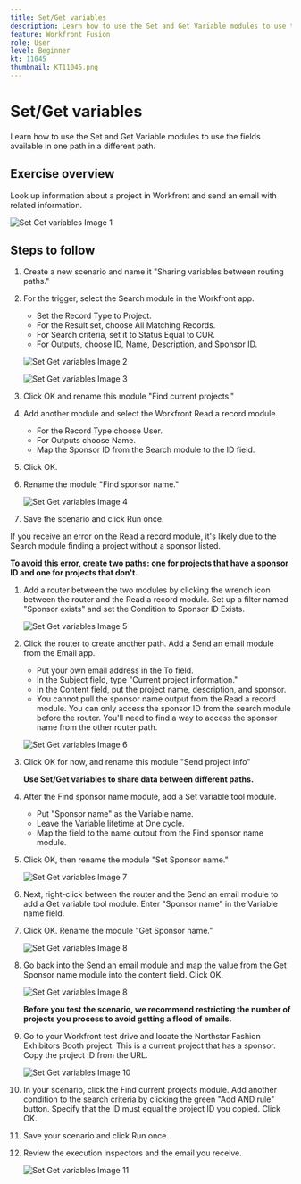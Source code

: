 ```yaml
---
title: Set/Get variables
description: Learn how to use the Set and Get Variable modules to use the fields available in one path in a different path.
feature: Workfront Fusion
role: User
level: Beginner
kt: 11045
thumbnail: KT11045.png
---
```


# Set/Get variables

Learn how to use the Set and Get Variable modules to use the fields available in one path in a different path.

## Exercise overview

Look up information about a project in Workfront and send an email with related information.

   ![Set Get variables Image 1](../12-exercises/assets/set-get-variables-walkthrough-1.png)

## Steps to follow

1. Create a new scenario and name it "Sharing variables between routing paths."
1. For the trigger, select the Search module in the Workfront app.

   + Set the Record Type to Project.
   + For the Result set, choose All Matching Records.
   + For Search criteria, set it to Status Equal to CUR.
   + For Outputs, choose ID, Name, Description, and Sponsor ID.

   ![Set Get variables Image 2](../12-exercises/assets/set-get-variables-walkthrough-2.png)

   ![Set Get variables Image 3](../12-exercises/assets/set-get-variables-walkthrough-3.png)

1. Click OK and rename this module "Find current projects."
1. Add another module and select the Workfront Read a record module.

   + For the Record Type choose User.
   + For Outputs choose Name.
   + Map the Sponsor ID from the Search module to the ID field.

1. Click OK.
1. Rename the module "Find sponsor name."

   ![Set Get variables Image 4](../12-exercises/assets/set-get-variables-walkthrough-4.png)

1. Save the scenario and click Run once.

  If you receive an error on the Read a record module, it's likely due to the Search module finding a project without a sponsor listed.

   **To avoid this error, create two paths: one for projects that have a sponsor ID and one for projects that don't.**

1. Add a router between the two modules by clicking the wrench icon between the router and the Read a record module. Set up a filter named "Sponsor exists" and set the Condition to Sponsor ID Exists.

   ![Set Get variables Image 5](../12-exercises/assets/set-get-variables-walkthrough-5.png)

1. Click the router to create another path. Add a Send an email module from the Email app.

   + Put your own email address in the To field.
   + In the Subject field, type "Current project information."
   + In the Content field, put the project name, description, and sponsor.
   + You cannot pull the sponsor name output from the Read a record module. You can only access the sponsor ID from the search module before the router. You'll need to find a way to access the sponsor name from the other router path.

   ![Set Get variables Image 6](../12-exercises/assets/set-get-variables-walkthrough-6.png)

1. Click OK for now, and rename this module "Send project info"

   **Use Set/Get variables to share data between different paths.**

1. After the Find sponsor name module, add a Set variable tool module.

   + Put "Sponsor name" as the Variable name.
   + Leave the Variable lifetime at One cycle.
   + Map the field to the name output from the Find sponsor name module.

1. Click OK, then rename the module "Set Sponsor name."

   ![Set Get variables Image 7](../12-exercises/assets/set-get-variables-walkthrough-7.png)

1. Next, right-click between the router and the Send an email module to add a Get variable tool module. Enter "Sponsor name" in the Variable name field.
1. Click OK. Rename the module "Get Sponsor name."

   ![Set Get variables Image 8](../12-exercises/assets/set-get-variables-walkthrough-8.png)

1. Go back into the Send an email module and map the value from the Get Sponsor name module into the content field. Click OK.

   ![Set Get variables Image 8](../12-exercises/assets/set-get-variables-walkthrough-8.png)

   **Before you test the scenario, we recommend restricting the number of projects you process to avoid getting a flood of emails.**

1. Go to your Workfront test drive and locate the Northstar Fashion Exhibitors Booth project. This is a current project that has a sponsor. Copy the project ID from the URL.

   ![Set Get variables Image 10](../12-exercises/assets/set-get-variables-walkthrough-10.png)

1. In your scenario, click the Find current projects module. Add another condition to the search criteria by clicking the green "Add AND rule" button. Specify that the ID must equal the project ID you copied. Click OK.
1. Save your scenario and click Run once.
1. Review the execution inspectors and the email you receive.

   ![Set Get variables Image 11](../12-exercises/assets/set-get-variables-walkthrough-11.png)
